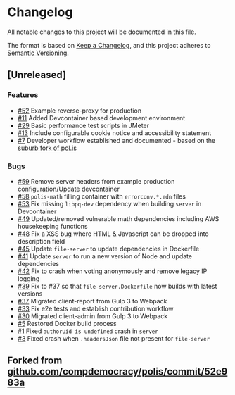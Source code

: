 # Changelog

All notable changes to this project will be documented in this file.

The format is based on [Keep a Changelog](https://keepachangelog.com/en/1.0.0/),
and this project adheres to [Semantic Versioning](https://semver.org/spec/v2.0.0.html).


## [Unreleased]

### Features

- [#52](https://github.com/DFE-Digital/polis-whitelabel/issues/52) Example reverse-proxy for production
- [#11](https://github.com/DFE-Digital/polis-whitelabel/issues/11) Added Devcontainer based development environment
- [#29](https://github.com/DFE-Digital/polis-whitelabel/issues/29) Basic performance test scripts in JMeter
- [#13](https://github.com/DFE-Digital/polis-whitelabel/issues/13) Include configurable cookie notice and accessibility statement
- [#7](https://github.com/DFE-Digital/polis-whitelabel/issues/7) Developer workflow established and documented - based on the [suburb fork of pol.is](https://github.com/sirodoht/suburb/commit/6638e3078165c62c96a82f098737607bbb8848ee)

### Bugs

- [#59](https://github.com/DFE-Digital/polis-whitelabel/issues/59) Remove server headers from example production configuration/Update devcontainer
- [#58](https://github.com/DFE-Digital/polis-whitelabel/issues/58) `polis-math` filling container with `errorconv.*.edn` files
- [#53](https://github.com/DFE-Digital/polis-whitelabel/issues/53) Fix missing `libpq-dev` dependency when building `server` in Devcontainer
- [#49](https://github.com/DFE-Digital/polis-whitelabel/issues/49) Updated/removed vulnerable math dependencies including AWS housekeeping functions
- [#48](https://github.com/DFE-Digital/polis-whitelabel/issues/48) Fix a XSS bug where HTML & Javascript can be dropped into description field
- [#45](https://github.com/DFE-Digital/polis-whitelabel/issues/45) Update `file-server` to update dependencies in Dockerfile
- [#41](https://github.com/DFE-Digital/polis-whitelabel/issues/39) Update `server` to run a new version of Node and update dependencies
- [#42](https://github.com/DFE-Digital/polis-whitelabel/issues/42) Fix to crash when voting anonymously and remove legacy IP logging
- [#39](https://github.com/DFE-Digital/polis-whitelabel/issues/39) Fix to #37 so that `file-server.Dockerfile` now builds with latest versions
- [#37](https://github.com/DFE-Digital/polis-whitelabel/issues/37) Migrated client-report from Gulp 3 to Webpack
- [#33](https://github.com/DFE-Digital/polis-whitelabel/issues/33) Fix e2e tests and establish contribution workflow
- [#30](https://github.com/DFE-Digital/polis-whitelabel/issues/30) Migrated client-admin from Gulp 3 to Webpack
- [#5](https://github.com/DFE-Digital/polis-whitelabel/issues/5) Restored Docker build process
- [#1](https://github.com/DFE-Digital/polis-whitelabel/issues/1) Fixed `authorUid is undefined` crash in `server`
- [#3](https://github.com/DFE-Digital/polis-whitelabel/issues/3) Fixed crash when `.headersJson` file not present for `file-server`

## Forked from [github.com/compdemocracy/polis/commit/52e983a](https://github.com/compdemocracy/polis/commit/52e983aef272c140a77a5b26ea6bf0ead9f8aece)
